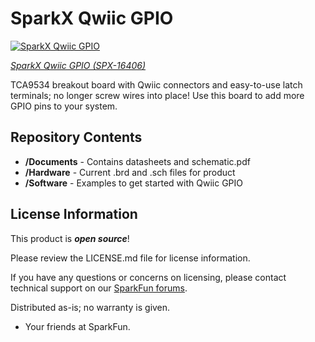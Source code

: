 SparkX Qwiic GPIO
=======================================

[![SparkX Qwiic GPIO](https://cdn.sparkfun.com/assets/parts/1/5/1/3/9/16406-Qwiic_GPIO-01.jpg)](https://cdn.sparkfun.com/assets/parts/1/5/1/3/9/16406-Qwiic_GPIO-01.jpg)

[*SparkX Qwiic GPIO (SPX-16406)*](https://www.sparkfun.com/products/16406)

TCA9534 breakout board with Qwiic connectors and easy-to-use latch terminals; no longer screw wires into place! Use this board to add more GPIO pins to your system.

Repository Contents
-------------------

* **/Documents** - Contains datasheets and schematic.pdf
* **/Hardware** - Current .brd and .sch files for product
* **/Software** - Examples to get started with Qwiic GPIO

License Information
-------------------

This product is _**open source**_!

Please review the LICENSE.md file for license information.

If you have any questions or concerns on licensing, please contact technical support on our [SparkFun forums](https://forum.sparkfun.com/viewforum.php?f=152).

Distributed as-is; no warranty is given.

- Your friends at SparkFun.

_<COLLABORATION CREDIT>_
